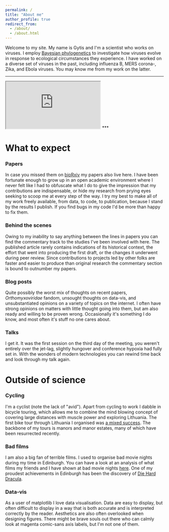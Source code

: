 ```yaml
---
permalink: /
title: "About me"
author_profile: true
redirect_from:
  - /about/
  - /about.html
---
```


Welcome to my site.
My name is Gytis and I'm a scientist who works on viruses.
I employ [Bayesian phylogenetics](http://beast.community/index.html) to investigate how viruses evolve in response to ecological circumstances they experience.
I have worked on a diverse set of viruses in the past, including influenza B, MERS corona-, Zika, and Ebola viruses.
You may know me from my work on the latter.

***
<iframe class="embed-responsive-item" src="https://www.youtube.com/embed/j4Ut4krp8GQ"></iframe>
***

What to expect
======

### Papers
In case you missed them on [bioRxiv](https://www.biorxiv.org/search/author1%3AGytis%2BDudas) my papers also live here.
I have been fortunate enough to grow up in an open academic environment where I never felt like I had to obfuscate what I do to give the impression that my contributions are indispensable, or hide my research from prying eyes seeking to scoop me at every step of the way.
I try my best to make all of my work freely available, from data, to code, to publication, because I stand by the results I publish.
If you find bugs in my code I'd be more than happy to fix them.

### Behind the scenes
Owing to my inability to say anything between the lines in papers you can find the commentary track to the studies I've been involved with here.
The published article rarely contains indications of its historical context, the effort that went into producing the first draft, or the changes it underwent during peer review.
Since contributions to projects led by other folks are faster and easier to produce than original research the commentary section is bound to outnumber my papers.

### Blog posts
Quite possibly the worst mix of thoughts on recent papers, _Orthomyxoviridae_ fandom, unsought thoughts on data-vis, and unsubstantiated opinions on a variety of topics on the internet.
I often have strong opinions on matters with little thought going into them, but am also ready and willing to be proven wrong.
Occasionally it's something I do know, and most often it's stuff no one cares about.

### Talks
I get it.
It was the first session on the third day of the meeting, you weren't entirely over the jet-lag, slightly hungover and conference hypoxia had fully set in.
With the wonders of modern technologies you can rewind time back and look through my talk again.

Outside of science
======

### Cycling
I'm a cyclist (note the lack of "avid").
Apart from cycling to work I dabble in bicycle touring, which allows me to combine the mind blowing concept of covering large distances with muscle power and exploring Lithuania.
The first bike tour through Lithuania I organised was [a mixed success](https://goo.gl/photos/1Ch3CPdShSkgAqDfA).
The backbone of my tours is manors and manor estates, many of which have been resurrected recently.

### Bad films
I am also a big fan of terrible films.
I used to organise bad movie nights during my time in Edinburgh.
You can have a look at an analysis of what films my friends and I have shown at bad movie nights [here](https://github.com/evogytis/ShMDb/blob/master/Birdemic%20aka%20scripts/ShMDb%20analysis.ipynb).
One of my proudest achievements in Edinburgh has been the discovery of [Die Hard Dracula](http://www.imdb.com/title/tt0162930/).

### Data-vis
As a user of matplotlib I love data visualisation.
Data are easy to display, but often difficult to display in a way that is both accurate and is interpreted correctly by the reader.
Aesthetics are also often overlooked when designing figures.
There might be brave souls out there who can calmly look at magenta comic-sans axis labels, but I'm not one of them.
